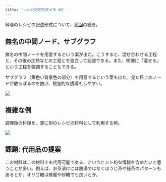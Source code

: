 ```yaml
---
title: 'レシピ記述形式メモ #2'
---
```

料理のレシピの記述形式について、[前回](https://r7kamura.com/articles/2022-05-13-mermaid-recipe-memo)の続き。

無名の中間ノード、サブグラフ
--------------

無名の中間ノードを用意するという案が出た。こうすると、混ぜ合わせる工程と、その後の加熱などの工程とを独立して記述できる。また、明確に「混ぜる」という工程を強調することもできる。

サブグラフ（黄色い背景色の部分）を用意するという案も出た。見た目上のノードが散らばるのを防げ、視覚的な誘導もしやすい。

![](https://lh3.googleusercontent.com/SlOX4jUTT4RgUwH-MUjLPvb6QIjOvVruTKEv4IiI4kWeSP5o7w-x7IYKvseJjAv3XVygufe39zUkxyR0Z2YVoOTGOrrkVKVwJ87VMCmqq893R-oBf2g5parLBRtBR_3p1SQISLk8RfciWUrmJ-Xi8g)

複雑な例
----

調理後の料理を、更に別のレシピの材料として利用する例。

![](https://lh5.googleusercontent.com/BYEvnHmeWWPT1O-ZHKhGVDgL8KVdSpaccdQqAv-CbYJ7II2qdDO_8jBOAvrFyz4vT7l6UU_fYPmJ_WtGFwR4EecM-wOW4g1YVxiC7lYSRu2TvRzLXckDkrE9aZ_YyKKHANKRBKdPPtwimPVL9Je4Vg)

課題: 代用品の提案
----------

この材料はこの材料でも代用可能である、というヒント的な情報を含めたいと思うことが多い。例えば、お茶漬けには熱湯ではなくほうじ茶や緑茶のパターンもあるとか、オリゴ糖は蜂蜜や砂糖でも良いとか。
